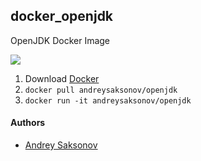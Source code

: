 ## docker_openjdk
OpenJDK Docker Image

[![](https://images.microbadger.com/badges/image/andreysaksonov/openjdk.svg)](https://microbadger.com/images/andreysaksonov/openjdk)

1. Download [Docker](https://www.docker.com/community-edition)
2. ```docker pull andreysaksonov/openjdk```
3. ```docker run -it andreysaksonov/openjdk```

#### Authors
* [Andrey Saksonov](https://saksonov.me)
